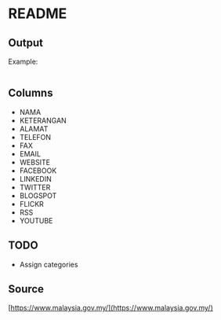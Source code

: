 # README

## Output

Example:

```
```

## Columns

- NAMA
- KETERANGAN
- ALAMAT
- TELEFON
- FAX
- EMAIL
- WEBSITE
- FACEBOOK
- LINKEDIN
- TWITTER
- BLOGSPOT
- FLICKR
- RSS
- YOUTUBE

## TODO

- Assign categories

## Source

[https://www.malaysia.gov.my/](https://www.malaysia.gov.my/)
